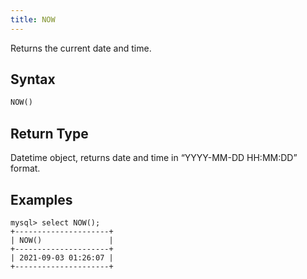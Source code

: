 ```yaml
---
title: NOW
---
```


Returns the current date and time.

## Syntax

```sql
NOW()
```

## Return Type

Datetime object, returns date and time in “YYYY-MM-DD HH:MM:DD” format.

## Examples

```
mysql> select NOW();
+---------------------+
| NOW()               |
+---------------------+
| 2021-09-03 01:26:07 |
+---------------------+
```
